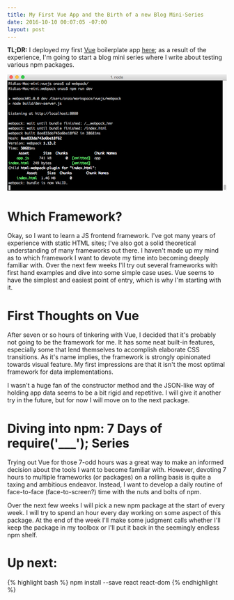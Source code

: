 ```yaml
---
title: My First Vue App and the Birth of a new Blog Mini-Series
date: 2016-10-10 00:07:05 -07:00
layout: post
---
```


**TL;DR:** I deployed my first [Vue](http://vuejs.org/guide/installation.html) boilerplate app [here](http://fewblocks.ca/vue/); as a result of the experience, I'm going to start a blog mini series where I write about testing various npm packages.

![Vue screenshot][1]

# Which Framework?

Okay, so I want to learn a JS frontend framework. I've got many years of experience with static HTML sites; I've also got a solid theoretical understanding of many frameworks out there. I haven't made up my mind as to which framework I want to devote my time into becoming deeply familiar with. Over the next few weeks I'll try out several frameworks with first hand examples and dive into some simple case uses. Vue seems to have the simplest and easiest point of entry, which is why I'm starting with it.

# First Thoughts on Vue

After seven or so hours of tinkering with Vue, I decided that it's probably not going to be the framework for me. It has some neat built-in features, especially some that lend themselves to accomplish elaborate CSS transitions. As it's name implies, the framework is strongly opinionated towards visual feature. My first impressions are that it isn't the most optimal framework for data implementations. 

I wasn't a huge fan of the constructor method and the JSON-like way of holding app data seems to be a bit rigid and repetitive. I will give it another try in the future, but for now I will move on to the next package.

# Diving into npm: 7 Days of require('___'); Series

Trying out Vue for those 7-odd hours was a great way to make an informed decision about the tools I want to become familiar with. However, devoting 7 hours to multiple frameworks (or packages) on a rolling basis is quite a taxing and ambitious endeavor. Instead, I want to develop a daily routine of face-to-face (face-to-screen?) time with the nuts and bolts of npm. 

Over the next few weeks I will pick a new npm package at the start of every week. I will try to spend an hour every day working on some aspect of this package. At the end of the week I'll make some judgment calls whether I'll keep the package in my toolbox or I'll put it back in the seemingly endless npm shelf.

# Up next:

{% highlight bash %}
 npm install --save react react-dom
{% endhighlight %}



[1]: ../assets/img/terminal-vue.png "Screenshot"